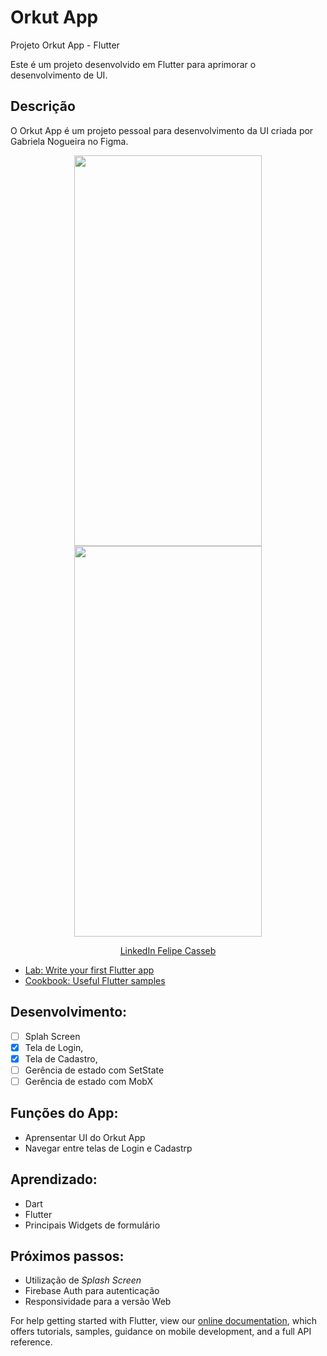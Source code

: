 # Orkut App

Projeto Orkut App - Flutter

Este é um projeto desenvolvido em Flutter para aprimorar o desenvolvimento de UI.

## Descrição

O Orkut App é um projeto pessoal para desenvolvimento da UI criada por Gabriela Nogueira no Figma.

<p align="center">
    <img width="300" height="625" src="https://firebasestorage.googleapis.com/v0/b/me-guia-tracuateua.appspot.com/o/Orkut_App%2Flogin.png?alt=media&token=1a185d31-8d1e-4cd3-af1a-b27b0dbebcac">
    <img width="300" height="625" src="https://firebasestorage.googleapis.com/v0/b/me-guia-tracuateua.appspot.com/o/Orkut_App%2Fcadastro.png?alt=media&token=464328da-f300-4f3a-9cc9-c49105b9d61a">
</p>

<p align="center">
    <a href="https://www.linkedin.com/in/felipe-casseb-5522b538/">LinkedIn Felipe Casseb</a>


- [Lab: Write your first Flutter app](https://flutter.dev/docs/get-started/codelab)
- [Cookbook: Useful Flutter samples](https://flutter.dev/docs/cookbook)

## Desenvolvimento:
- [ ] Splah Screen
- [X] Tela de Login,
- [X] Tela de Cadastro,
- [ ] Gerência de estado com SetState
- [ ] Gerência de estado com MobX

## Funções do App:
* Aprensentar UI do Orkut App
* Navegar entre telas de Login e Cadastrp

## Aprendizado:
* Dart
* Flutter
* Principais Widgets de formulário

## Próximos passos:
* Utilização de *Splash Screen*
* Firebase Auth para autenticação
* Responsividade para a versão Web

For help getting started with Flutter, view our
[online documentation](https://flutter.dev/docs), which offers tutorials,
samples, guidance on mobile development, and a full API reference.
